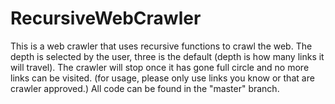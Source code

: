 # RecursiveWebCrawler
This is a web crawler that uses recursive functions to crawl the web. The depth is selected by the user, three is the default (depth is how many links it will travel). The crawler will stop once it has gone full circle and no more links can be visited. (for usage, please only use links you know or that are crawler approved.)
All code can be found in the "master" branch.

